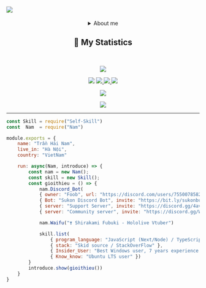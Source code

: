 
<h1 aline="center">
 <a href="https://git.io/typing-svg">
  <img src="https://readme-typing-svg.herokuapp.com?font=Fira+Code&pause=1000&color=F7F7F7&width=435&lines=Hi+my+name+is+Hai+Nam+;CTRL+%2B+C+----+CTRL+%2B+V;Shirakami+Fubuki+Love+You+❣️"/>
 </a>
</h1>
<div align = "center"> 
 <details><summary>About me</summary>
  <p>
   <br>- A developer from Viet Nam</br>
   <br>- Studying at FPT Polytechnic</br>
   <br>- My age is a secret</br>
   <br>- I am a Anime Otaku</br>
  </p>
  </details>
<h2 align="center">🔖 My Statistics</h2>
&nbsp;
<p align="center">
    
   <a href="https://github.com/Fubuki-World0510">
        <img src="https://github-readme-streak-stats.herokuapp.com?user=Fubuki-World0510&hide_border=true&background=0D1117&currStreakLabel=FFFFFF&sideLabels=FFFFFF&currStreakNum=FFFFFF&dates=FFFFFF&sideNums=FFFFFF&fire=F7F7F7&ring=F7F7F7&stroke=FFFFFFFF"/>
 </a>
 
 
 <a><img src="https://img.shields.io/badge/powershell-5391FE?style=for-the-badge&logo=powershell&logoColor=white"></a>
  <a href="https://twitter.com/This_is_a__fox">
  <img src="https://img.shields.io/badge/Twitter-1DA1F2?style=for-the-badge&logo=twitter&logoColor=white">
 </a>
 <a href="https://www.facebook.com/HaiFubu1234">
  <img src="https://img.shields.io/badge/Facebook-1877F2?style=for-the-badge&logo=facebook&logoColor=white">
 </a>
 <a><img src="https://img.shields.io/badge/JavaScript-grey?style=for-the-badge&logo=javascript"></a>

   <a href="https://open.spotify.com/user/31hlisifx4gblbhr6se6nl3bt6jq">
    <img src="https://cdn.discordapp.com/attachments/881440354333786112/1041027378371100752/image.png"/>
   </a>
</p>
</div>

 <p align="center">
        <img src="https://cdn.discordapp.com/attachments/881440354333786112/1038679624122642442/minato-aqua-vtuber.gif" />
<p align="centre">

------------------------------------------  
```js
const Skill = require("Self-Skill")
const  Nam  = require("Nam")

module.exports = {
    name: "Trần Hải Nam",
    live_in: "Hà Nội",
    country: "VietNam"

    run: async(Nam, introduce) => {
        const nam = new Nam();
        const skill = new Skill();
        const gioithieu = () => {
            nam.Discord_Bot(
            { owner: "Foob", url: "https://discord.com/users/755007858294259734" },
            { Bot: "Sukon Discord Bot", invite: "https://bit.ly/sukonbudiscord"}, 
            { server: "Support Server", invite: "https://discord.gg/4avukvUBFM" }, 
            { server: "Community server", invite: "https://discord.gg/Wsbe24xETX (VN)" });

            nam.Waifu("❣ Shirakami Fubuki - Hololive Vtuber")

            skill.list(
                { program_language: "JavaScript (Next/Node) / TypeScript / CSS / C#", fullstack: false }, 
                { stack: "Skid source / StackOverFlow" }, 
                { Insider_User: "Best Windows user, 7 years experience with Windows Microsoft" }, 
                { Know_know: "Ubuntu LTS user" })
        }
        introduce.show(gioithieu())
    }
}
```
